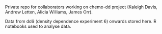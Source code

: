 Private repo for collaborators working on chemo-dd project (Kaleigh Davis, Andrew Letten, Alicia Williams, James Orr). 

Data from dd6 (density dependence experiment 6) onwards stored here. R notebooks used to analyse data.
